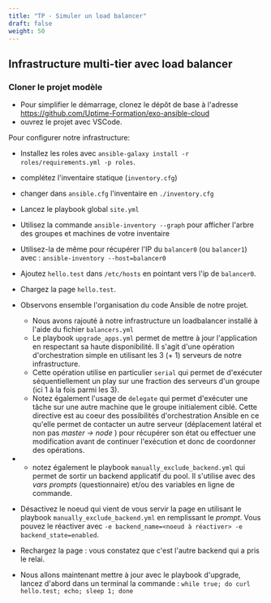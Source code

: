 ```yaml
---
title: "TP - Simuler un load balancer" 
draft: false
weight: 50
---
```


## Infrastructure multi-tier avec load balancer

<!-- TODO: s'inspirer aussi de https://github.com/geerlingguy/ansible-for-devops/tree/master/deployments-rolling -->

### Cloner le projet modèle

- Pour simplifier le démarrage, clonez le dépôt de base à l'adresse <https://github.com/Uptime-Formation/exo-ansible-cloud>
- ouvrez le projet avec VSCode.

Pour configurer notre infrastructure:

- Installez les roles avec `ansible-galaxy install -r roles/requirements.yml -p roles`.

- complétez l'inventaire statique (`inventory.cfg`)
- changer dans `ansible.cfg` l'inventaire en `./inventory.cfg`

- Lancez le playbook global `site.yml`

- Utilisez la commande `ansible-inventory --graph` pour afficher l'arbre des groupes et machines de votre inventaire
- Utilisez-la de même pour récupérer l'IP du `balancer0` (ou `balancer1`) avec : `ansible-inventory --host=balancer0`
- Ajoutez `hello.test` dans `/etc/hosts` en pointant vers l'ip de `balancer0`.

- Chargez la page `hello.test`.

- Observons ensemble l'organisation du code Ansible de notre projet.
  - Nous avons rajouté à notre infrastructure un loadbalancer installé à l'aide du fichier `balancers.yml`
  - Le playbook `upgrade_apps.yml` permet de mettre à jour l'application en respectant sa haute disponibilité. Il s'agit d'une opération d'orchestration simple en utilisant les 3 (+ 1) serveurs de notre infrastructure.
  - Cette opération utilise en particulier `serial` qui permet de d'exécuter séquentiellement un play sur une fraction des serveurs d'un groupe (ici 1 à la fois parmi les 3).
  - Notez également l'usage de `delegate` qui permet d'exécuter une tâche sur une autre machine que le groupe initialement ciblé. Cette directive est au coeur des possibilités d'orchestration Ansible en ce qu'elle permet de contacter un autre serveur (déplacement latéral et non pas *master -> node* ) pour récupérer son état ou effectuer une modification avant de continuer l'exécution et donc de coordonner des opérations.
-
  - notez également le playbook `manually_exclude_backend.yml` qui permet de sortir un backend applicatif du pool. Il s'utilise avec des *vars prompts* (questionnaire) et/ou des variables en ligne de commande.

- Désactivez le noeud qui vient de vous servir la page en utilisant le playbook `manually_exclude_backend.yml` en remplissant le *prompt*. Vous pouvez le réactiver avec `-e backend_name=<noeud à réactiver> -e backend_state=enabled`.

- Rechargez la page : vous constatez que c'est l'autre backend qui a pris le relai.

- Nous allons maintenant mettre à jour avec le playbook d'upgrade, lancez d'abord dans un terminal la commande : `while true; do curl hello.test; echo; sleep 1; done`
